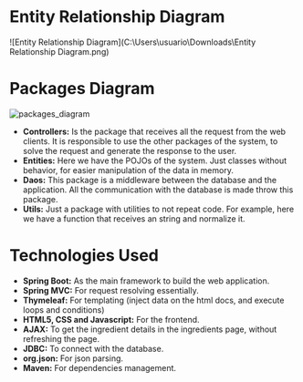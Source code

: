 # Entity Relationship Diagram



![Entity Relationship Diagram](C:\Users\usuario\Downloads\Entity Relationship Diagram.png)





# Packages Diagram



![packages_diagram](C:\Users\usuario\Downloads\packages_diagram.png)



- **Controllers:** Is the package that receives all the request from the web clients. It is responsible to use the other packages of the system, to solve the request and generate the response to the user.
- **Entities:** Here we have the POJOs of the system. Just classes without behavior, for easier manipulation of the data in memory.
- **Daos:** This package is a middleware between the database and the application. All the communication with the database is made throw this package.
- **Utils:** Just a package with utilities to not repeat code. For example, here we have a function that receives an string and normalize it.



# Technologies Used



- **Spring Boot:** As the main framework to build the web application.
- **Spring MVC:** For request resolving essentially.
- **Thymeleaf:** For templating (inject data on the html docs, and execute loops and conditions)
- **HTML5, CSS and Javascript:** For the frontend.
- **AJAX:** To get the ingredient details in the ingredients page, without refreshing the page.
- **JDBC:** To connect with the database.
- **org.json:** For json parsing.
- **Maven:** For dependencies management.